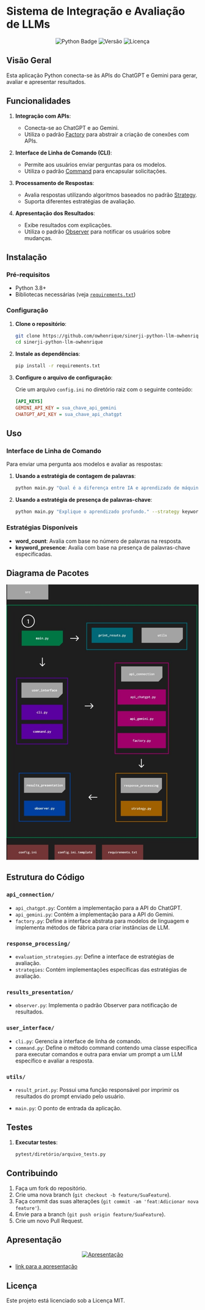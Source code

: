 # Sistema de Integração e Avaliação de LLMs

<p align="center">
    <img src="https://img.shields.io/badge/python-3-green" alt="Python Badge" /> 
    <img src="https://img.shields.io/badge/Versão-1.0.0-purple" alt="Versão">
    <img src="https://img.shields.io/badge/Licença-MIT-green" alt="Licença">
</p>


## Visão Geral

Esta aplicação Python conecta-se às APIs do ChatGPT e Gemini para gerar, avaliar e apresentar resultados.

## Funcionalidades

1. **Integração com APIs**:
   - Conecta-se ao ChatGPT e ao Gemini.
   - Utiliza o padrão [Factory](https://refactoring.guru/design-patterns/factory-method) para abstrair a criação de conexões com APIs.

2. **Interface de Linha de Comando (CLI)**:
   - Permite aos usuários enviar perguntas para os modelos.
   - Utiliza o padrão [Command](https://refactoring.guru/design-patterns/command) para encapsular solicitações.

3. **Processamento de Respostas**:
   - Avalia respostas utilizando algoritmos baseados no padrão [Strategy](https://refactoring.guru/design-patterns/strategy).
   - Suporta diferentes estratégias de avaliação.

4. **Apresentação dos Resultados**:
   - Exibe resultados com explicações.
   - Utiliza o padrão [Observer](https://refactoring.guru/design-patterns/observer) para notificar os usuários sobre mudanças.

## Instalação

### Pré-requisitos

- Python 3.8+
- Bibliotecas necessárias (veja [`requirements.txt`](./requirements.txt))

### Configuração

1. **Clone o repositório**:

    ```bash
    git clone https://github.com/owhenrique/sinerji-python-llm-owhenrique
    cd sinerji-python-llm-owhenrique
    ```

2. **Instale as dependências**:

    ```bash
    pip install -r requirements.txt
    ```

4. **Configure o arquivo de configuração**:

    Crie um arquivo `config.ini` no diretório raiz com o seguinte conteúdo:

    ```ini
    [API_KEYS]
    GEMINI_API_KEY = sua_chave_api_gemini
    CHATGPT_API_KEY = sua_chave_api_chatgpt
    ```

## Uso

### Interface de Linha de Comando

Para enviar uma pergunta aos modelos e avaliar as respostas:

1. **Usando a estratégia de contagem de palavras**:

    ```bash
    python main.py "Qual é a diferença entre IA e aprendizado de máquina?"
    ```

2. **Usando a estratégia de presença de palavras-chave**:

    ```bash
    python main.py "Explique o aprendizado profundo." --strategy keyword_presence --keywords "aprendizado profundo" "redes neurais"
    ```

### Estratégias Disponíveis

- **word_count**: Avalia com base no número de palavras na resposta.
- **keyword_presence**: Avalia com base na presença de palavras-chave especificadas.

## Diagrama de Pacotes

![diagrama_de_pacotes](./public/diagrama_de_pacotes.jpeg)

## Estrutura do Código

### `api_connection/`  

- `api_chatgpt.py`: Contém a implementação para a API do ChatGPT.
- `api_gemini.py`: Contém a implementação para a API do Gemini.
- `factory.py`: Define a interface abstrata para modelos de linguagem e implementa métodos de fábrica para criar instâncias de LLM.

### `response_processing/`

- `evaluation_strategies.py`: Define a interface de estratégias de avaliação.
- `strategies`: Contém implementações específicas das estratégias de avaliação.

### `results_presentation/`
- `observer.py`: Implementa o padrão Observer para notificação de resultados.

### `user_interface/` 

- `cli.py`: Gerencia a interface de linha de comando.
- `command.py`: Define o método command contendo uma classe específica para executar comandos e outra para enviar um prompt a um LLM específico e avaliar a resposta.

### `utils/`
- `result_print.py`: Possui uma função responsável por imprimir os resultados do prompt enviado pelo usuário. 

- `main.py`: O ponto de entrada da aplicação.

## Testes

1. **Executar testes**:

    ```bash
    pytest/diretório/arquivo_tests.py
    ```

## Contribuindo

1. Faça um fork do repositório.
2. Crie uma nova branch (`git checkout -b feature/SuaFeature`).
3. Faça commit das suas alterações (`git commit -am 'feat:Adicionar nova feature'`).
4. Envie para a branch (`git push origin feature/SuaFeature`).
5. Crie um novo Pull Request.

## Apresentação

<p align="center">
  <a href="https://www.youtube.com/watch?v=WJoGCNnW29g">
    <img src="https://img.youtube.com/vi/WJoGCNnW29g/1.jpg" alt="Apresentação">
  </a>
</p>

 - [link para a apresentação](https://www.youtube.com/watch?v=WJoGCNnW29g)

## Licença

Este projeto está licenciado sob a Licença MIT.
